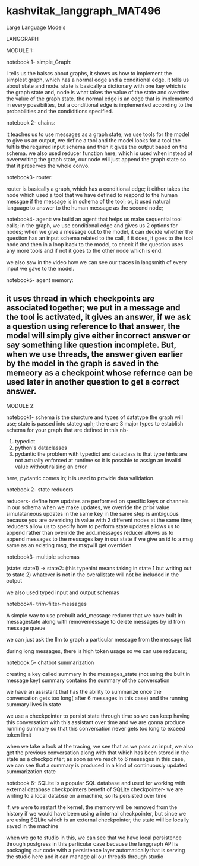 # kashvitak_langgraph_MAT496
Large Language Models

LANGGRAPH

MODULE 1:

notebook 1-
simple_Graph:

I tells us the baiscs about graphs, it shows us how to implement the simplest graph, which has a normal edge and a conditional edge.
it tells us about state and node.
state is basically a dictionary with one key which is the graph state
and, node is what takes the value of the state and overrites the value of the graph state.
the normal edge is an edge that is implemented in every possibilites, but a conditional edge is implemented according to the probabilities and the condiditions specified.

notebook 2-
chains:

it teaches us to use messages as a graph state;
we use tools for the model to give us an output,
we define a tool and the model looks for a tool the fulfils the required input schema and then it gives the output based on the schema.
we also used reducer function here, which is used when instead of ovverwriting the graph state, our node will just append the graph state so that it preserves the whole convo.


notebook3-
router:

router is basically a graph, which has a conditional edge;
it either takes the node which used a tool that we have defined to respond to the human messgae if the message is in schema of the tool;
or, it used natural language to answer to the human message as the second node;


notebook4-
agent:
we build an agent that helps us make sequential tool calls;
in the graph, we use conditional edge and gives us 2 options for nodes;
when we give a message out to the model, it can decide whether the question has an input schema related to the call, if it does, it goes to the tool node and then in a loop back to the model, to check if the question uses any more tools and if not it goes to the other node which is end.

we also saw in the video how we can see our traces in langsmith of every input we gave to the model.

notebook5- 
agent memory:

it uses thread in which checkpoints are associated together;
we put in a message and the tool is activated, it gives an answer, if we ask a question using reference to that answer, the model will simply give either incorrect answer or say something like question incomplete.
But, when we use threads, the answer given earlier by the model in the graph is saved in the memeory as a checkpoint whose refernce can be used later in another question to get a correct answer.
--------------------------------------------------------------------------------------------------------------------------------------------------------------------------------------------------------------------

MODULE 2:

notebook1-
schema is the sturcture and types of datatype the graph will use;
state is passed into stategraph;
there are 3 major types to establish schema for your graph that are defined in this nb-
1. typedict
2. python's dataclasses
3. pydantic
the problem with typedict and dataclass is that type hints are not actually enforced at runtime
so it is possible to assign an invalid value without raising an error

here, pydantic comes in;
it is used to provide data validation.

notebook 2-
state reducers

reducers- define how updates are performed on specific keys or channels in our schema
when we make updates, we override the prior value
simulataneous updates in the same key in the same step is ambiguous because you are overriding th value with 2 different nodes at the same time;
reducers allow us to specify how to perform state updates
allows us to append rather than override
the add_messages reducer allows us to append messages to the messages key in our state
if we give an id to a msg same as an existing msg, the msgwill get overriden

notebook3-
multiple schemas

(state: state1) -> state2:
(this typehint means taking in state 1 but writing out to state 2)
whatever is not in the overallstate will not be included in the output

we also used typed input and output schemas

notebook4-
trim-filter-messages

A simple way to use prebuilt add_message reducer that we have built in messagestate along with removemessage to delete messages by id from message queue

we can just ask the llm to graph a particular message from the message list

during long messages, there is high token usage so we can use reducers;

notebook 5-
chatbot summarization

creating a key called summary in the messages_state (not using the built in message key)
summary contains the summary of the conversation

we have an assistant that has the ability to summarize once the conversation gets too long( after 6 messages in this case)
and the running summary lives in state

we use a checkpointer to persist state through time so we can keep having this conversation with this assistant over time
and we are gonna produce running summary so that this conversation never gets too long to exceed token limit

when we take a look at the tracing, we see that as we pass an input, we also get the previous conversation along with that which has been stored in the state as a checkpointer;
as soon as we reach to 6 messages in this case, we can see that a summary is produced in a kind of continuously updated summarization state

notebook 6-
SQLite is a popular SQL database 
and used for working with external database checkpointers
benefit of SQLite checkpointer- we are writing to a local databse on a machine, so its persisted over time

if, we were to restart the kernel, the memory will be removed from the history if we would have been using a internal checkpointer,
but since we are using SQLite which is an external checkpointer, the state will be locally saved in the machine

when we go to studio in this, we can see that we have local persistence through postgress in this particular case because the langgraph API is packaging our code with a persistence layer automatically that is serving the studio here and it can manage all our threads through studio

